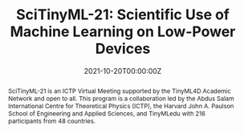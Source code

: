 ---
type: "courses"
title: "SciTinyML-21: Scientific Use of Machine Learning on Low-Power Devices"
title2: "A [TinyMLedu](https://tinyml.seas.harvard.edu) Workshop"
position: "Co-Organizer"
semesters: "Fall 2021"
# Code used for list order
semesterCode: "21.2"
date: "2021-10-20T00:00:00Z"

# Course Overiew Abstract.
abstract: SciTinyML-21 is an ICTP Virtual Meeting supported by the TinyML4D Academic Network and open to all. This program is a collaboration led by the Abdus Salam International Centre for Theoretical Physics (ICTP), the Harvard John A. Paulson School of Engineering and Applied Sciences, and TinyMLedu with 216 participants from 48 countries.

abstract2: Embedded machine learning (tinyML) enables machine learning technologies to perform on-device analytics of sensor data at extremely low power. This allows for new scientific applications to be developed at an extremely low cost and at large scale. In recent years, hardware advancements have made it possible for microcontrollers to perform calculations much faster. Improved hardware has made it easier for developers to build programs on these devices. Perhaps the most important trend for scientists has been the rise of embedded machine learning, or tinyML. Between hardware advancements and the tinyML community’s recent innovations in machine learning, it is now possible to run increasingly complex deep learning models directly on microcontrollers. tinyML represents a collaborative eﬀort between the embedded power systems and machine learning communities, which traditionally have operated independently.

abstract3: Workshop topics include an introduction to embedded ML (tinyML), hands-on examples of tinyML applications, and acientific applications of ML.

# Summary. An optional shortened abstract.
summary: SciTinyML-21 was a, five day, hands-on, virtual, global (216 participants from 48 countries) workshop exploring how embedded ML (tinyML) can impact the developing world through hands-on activities using the Edge Impulse cloud platform and a smartphone. This program was a collaboration between the Abdus Salam International Centre for Theoretical Physics (ICTP), the Harvard John A. Paulson School of Engineering and Applied Sciences, and TinyML4D.

# Roles in the course
roles:
- Co-desgined the overall workshop and lead coordination with partner organizations
- Co-designed and gave lectures
- Lead breakout room discussions
- Built the website

# Awards
#awards:
#- TBD

tags:
- TinyML
- STEM Education
- Artificial Intelligence

featured: false
outreach: true
projects: [TinyMLedu,OpenSTEM]

links:
- name: Website
  url: https://tinymledu.org/SciTinyML-21/
- name: My Session Slides
  url: https://tinymledu.org/SciTinyML-21/assets/slides/HandsOnVisionAudio.pdf
- name: My Session Video
  url: https://www.youtube.com/watch?v=8HU1uOqZmLA

# Featured image -- named `featured.jpg/png` in this folder. 
image:
  caption: ''
  focal_point: ''
  preview_only: false

---